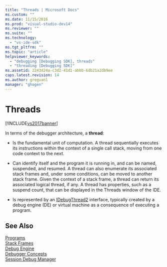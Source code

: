 ```yaml
---
title: "Threads | Microsoft Docs"
ms.custom: ""
ms.date: 11/15/2016
ms.prod: "visual-studio-dev14"
ms.reviewer: ""
ms.suite: ""
ms.technology: 
  - "vs-ide-sdk"
ms.tgt_pltfrm: ""
ms.topic: "article"
helpviewer_keywords: 
  - "debugging [Debugging SDK], threads"
  - "threading [Debugging SDK]"
ms.assetid: 2243d24a-c3d2-41d1-abbb-6db21a2db9ee
caps.latest.revision: 14
ms.author: gregvanl
manager: "ghogen"
---
```

# Threads
[!INCLUDE[vs2017banner](../../includes/vs2017banner.md)]

In terms of the debugger architecture, a **thread**:  
  
-   Is the fundamental unit of computation. A thread sequentially executes its instructions within the context of a single call stack, moving from one code context to the next.  
  
-   Can identify itself and the program it is running in, and can be named, suspended, and resumed. A thread can also enumerate its associated stack frames and, under some conditions, can be moved to another stack frame. Given the context of a stack frame, a thread can return its associated logical thread, if any. A thread has properties, such as a suspend count, that can be displayed in the Threads window of the IDE.  
  
-   Is represented by an [IDebugThread2](../../extensibility/debugger/reference/idebugthread2.md) interface, typically created by a debug engine (DE) or virtual machine as a consequence of executing a program.  
  
## See Also  
 [Programs](../../extensibility/debugger/programs.md)   
 [Stack Frames](../../extensibility/debugger/stack-frames.md)   
 [Debug Engine](../../extensibility/debugger/debug-engine.md)   
 [Debugger Concepts](../../extensibility/debugger/debugger-concepts.md)   
 [Session Debug Manager](../../extensibility/debugger/session-debug-manager.md)

